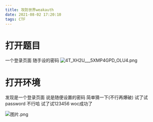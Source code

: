 ```yaml
---
title: 攻防世界weakauth
date: 2021-08-02 17:20:10
tags: CTF
---
```


# 打开题目
一个登录页面 随手设的密码 
![4T_XH2U___5XMP4GPD_OLU4.png](https://i.loli.net/2021/08/02/bqlxIQ2sOPvtdrN.png)

# 打开环境
发现是一个登录页面 说是随便设置的密码 简单猜一下(不行再爆破)
试了试password  不行哈
试了试123456 woc成功了

![图片.png](https://i.loli.net/2021/08/02/UuF53jLGgfRwxl4.png)